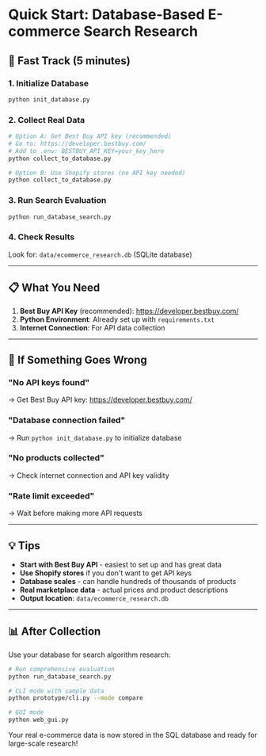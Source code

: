 # Quick Start: Database-Based E-commerce Search Research

## 🚀 Fast Track (5 minutes)

### 1. Initialize Database
```bash
python init_database.py
```

### 2. Collect Real Data
```bash
# Option A: Get Best Buy API key (recommended)
# Go to: https://developer.bestbuy.com/
# Add to .env: BESTBUY_API_KEY=your_key_here
python collect_to_database.py

# Option B: Use Shopify stores (no API key needed)
python collect_to_database.py
```

### 3. Run Search Evaluation
```bash
python run_database_search.py
```

### 4. Check Results
Look for: `data/ecommerce_research.db` (SQLite database)

---

## 📋 What You Need

1. **Best Buy API Key** (recommended): https://developer.bestbuy.com/
2. **Python Environment**: Already set up with `requirements.txt`
3. **Internet Connection**: For API data collection

---

## 🔧 If Something Goes Wrong

### "No API keys found"
→ Get Best Buy API key: https://developer.bestbuy.com/

### "Database connection failed"
→ Run `python init_database.py` to initialize database

### "No products collected"
→ Check internet connection and API key validity

### "Rate limit exceeded"
→ Wait before making more API requests

---

## 💡 Tips

- **Start with Best Buy API** - easiest to set up and has great data
- **Use Shopify stores** if you don't want to get API keys
- **Database scales** - can handle hundreds of thousands of products
- **Real marketplace data** - actual prices and product descriptions
- **Output location**: `data/ecommerce_research.db`

---

## 📊 After Collection

Use your database for search algorithm research:

```bash
# Run comprehensive evaluation
python run_database_search.py

# CLI mode with sample data
python prototype/cli.py --mode compare

# GUI mode
python web_gui.py
```

Your real e-commerce data is now stored in the SQL database and ready for large-scale research!


